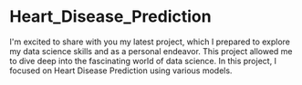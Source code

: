 # Heart_Disease_Prediction
I'm excited to share with you my latest project, which I prepared to explore my data science skills and as a personal endeavor. This project allowed me to dive deep into the fascinating world of data science. In this project, I focused on Heart Disease Prediction using various models.
